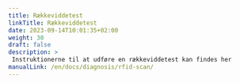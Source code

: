 ```yaml
---
title: Rækkeviddetest
linkTitle: Rækkeviddetest
date: 2023-09-14T10:01:35+02:00
weight: 30
draft: false
description: >
 Instruktionerne til at udføre en rækkeviddetest kan findes her
manualLink: /en/docs/diagnosis/rfid-scan/
---
```

